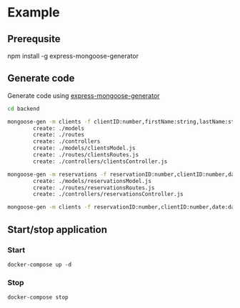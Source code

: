 
# Example

## Prerequsite
npm install -g express-mongoose-generator

## Generate code

Generate code using [express-mongoose-generator](https://github.com/DamienP33/express-mongoose-generator)

```bash
cd backend

mongoose-gen -m clients -f clientID:number,firstName:string,lastName:string,streetAddress:string,city:string -r
        create: ./models
        create: ./routes
        create: ./controllers
        create: ./models/clientsModel.js
        create: ./routes/clientsRoutes.js
        create: ./controllers/clientsController.js

mongoose-gen -m reservations -f reservationID:number,clientID:number,date:date,hotelName:string,price:number,balance:number -r
        create: ./models/reservationsModel.js
        create: ./routes/reservationsRoutes.js
        create: ./controllers/reservationsController.js
```

```bash
mongoose-gen -m clients -f reservationID:number,clientID:number,date:date,hotelName:string,price:number,balance:number -r

```


## Start/stop application

### Start

`docker-compose up -d`

### Stop

`docker-compose stop`




